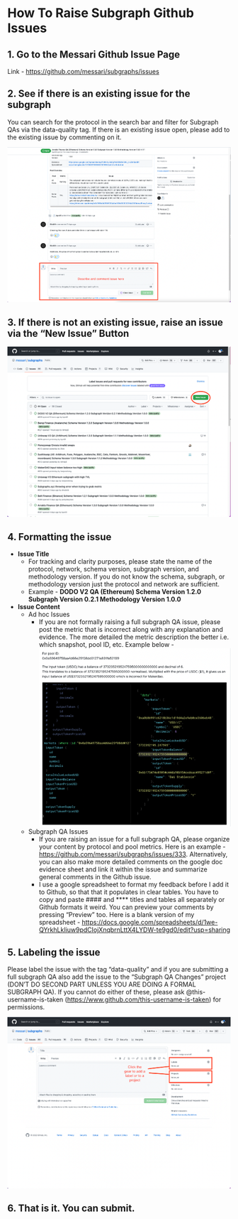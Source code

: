 # How To Raise Subgraph Github Issues

## 1. Go to the Messari Github Issue Page

Link - https://github.com/messari/subgraphs/issues

## 2. See if there is an existing issue for the subgraph

You can search for the protocol in the search bar and filter for Subgraph QAs via the data-quality tag. If there is an existing issue open, please add to the existing issue by commenting on it.

![Alt text](images/issues/image-1.png)

## 3. If there is not an existing issue, raise an issue via the “New Issue” Button

![Alt text](images/issues/image-2.png)

## 4. Formatting the issue

- **Issue Title**
  - For tracking and clarity purposes, please state the name of the protocol, network, schema version, subgraph version, and methodology version. If you do not know the schema, subgraph, or methodology version just the protocol and network are sufficient.
  - Example - **DODO V2 QA (Ethereum) Schema Version 1.2.0 Subgraph Version 0.2.1 Methodology Version 1.0.0**
- **Issue Content**
  - Ad hoc Issues
    - If you are not formally raising a full subgraph QA issue, please post the metric that is incorrect along with any explanation and evidence. The more detailed the metric description the better i.e. which snapshot, pool ID, etc. Example below -
      ![Alt text](images/issues/image-3.png)
  - Subgraph QA Issues
    - If you are raising an issue for a full subgraph QA, please organize your content by protocol and pool metrics. Here is an example - https://github.com/messari/subgraphs/issues/333. Alternatively, you can also make more detailed comments on the google doc evidence sheet and link it within the issue and summarize general comments in the Github issue.
    - I use a google spreadsheet to format my feedback before I add it to Github, so that that it populates in clear tables. You have to copy and paste #### and \*\*\*\* titles and tables all separately or Github formats it weird. You can preview your comments by pressing “Preview” too. Here is a blank version of my spreadsheet - https://docs.google.com/spreadsheets/d/1we-QYrkhLkIiuw9pdCIojXnqbrnLttX4LYDW-te9gd0/edit?usp=sharing

## 5. Labeling the issue

Please label the issue with the tag “data-quality” and if you are submitting a full subgraph QA also add the issue to the “Subgraph QA Changes” project (DON’T DO SECOND PART UNLESS YOU ARE DOING A FORMAL SUBGRAPH QA). If you cannot do either of these, please ask @this-username-is-taken (https://www.github.com/this-username-is-taken) for permissions.

![Alt text](images/issues/image-4.png)

## 6. That is it. You can submit.

